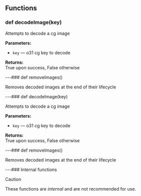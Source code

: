 ## Functions

### def decodeImage(key)

Attempts to decode a cg image

**Parameters:**
- `key` &mdash; o31 cg key to decode


**Returns:**<br>
True upon success, False otherwise

---### def removeImages()

Removes decoded images at the end of their lifecycle

---### def decodeImage(key)

Attempts to decode a cg image

**Parameters:**
- `key` &mdash; o31 cg key to decode


**Returns:**<br>
True upon success, False otherwise

---### def removeImages()

Removes decoded images at the end of their lifecycle

---### Internal functions

> [!CAUTION]
> These functions are *internal* and are not recommended for use.

